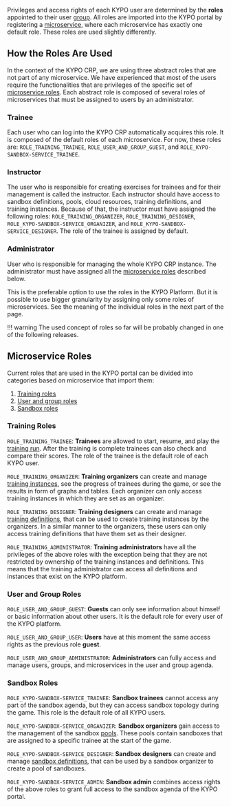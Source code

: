 Privileges and access rights of each KYPO user are determined by the **roles** appointed to their user [group](../../user-guide-basic/administration-agenda/groups.md).
All roles are imported into the KYPO portal by registering a [microservice](../../user-guide-basic/administration-agenda/microservices.md), where each microservice has exactly one default role. These roles are used slightly differently.

## How the Roles Are Used 
In the context of the KYPO CRP, we are using three abstract roles that are not part of any microservice. We have experienced that most of the users require the functionalities that are privileges of the specific set of [microservice roles](#microservice-roles). Each abstract role is composed of several roles of microservices that must be assigned to users by an administrator.

### Trainee
Each user who can log into the KYPO CRP automatically acquires this role. It is composed of the default roles of each microservice. For now, these roles are: ``ROLE_TRAINING_TRAINEE``, ``ROLE_USER_AND_GROUP_GUEST``, and ``ROLE_KYPO-SANDBOX-SERVICE_TRAINEE``.

### Instructor
The user who is responsible for creating exercises for trainees and for their management is called the instructor. Each instructor should have access to sandbox definitions, pools, cloud resources, training definitions, and training instances. Because of that, the instructor must have assigned the following roles: ``ROLE_TRAINING_ORGANIZER``, ``ROLE_TRAINING_DESIGNER``, ``ROLE_KYPO-SANDBOX-SERVICE_ORGANIZER``, and ``ROLE_KYPO-SANDBOX-SERVICE_DESIGNER``. The role of the trainee is assigned by default. 

### Administrator
User who is responsible for managing the whole KYPO CRP instance. The administrator must have assigned all the [microservice roles](#microservice-roles) described below. 

This is the preferable option to use the roles in the KYPO Platform. But it is possible to use bigger granularity by assigning only some roles of microservices. See the meaning of the individual roles in the next part of the page. 

!!! warning 
    The used concept of roles so far will be probably changed in one of the following releases.


## Microservice Roles 

Current roles that are used in the KYPO portal can be divided into categories based on microservice that import them:

1. [Training roles](#training-roles)
2. [User and group roles](#user-and-group-roles)
3. [Sandbox roles](#sandbox-roles)

### Training Roles

``ROLE_TRAINING_TRAINEE``: **Trainees** are allowed to start, resume, and play the [training run](../../user-guide-basic/training-agenda/training-run.md). After the training is complete trainees can also check and compare their scores. The role of the trainee is the default role of each KYPO user.

``ROLE_TRAINING_ORGANIZER``: **Training organizers** can create and manage [training instances](../../user-guide-basic/training-agenda/training-instance.md), see the progress of trainees during the game, or see the results in form of graphs and tables. Each organizer can only access training instances in which they are set as an organizer.

``ROLE_TRAINING_DESIGNER``: **Training designers** can create and manage [training definitions](../../user-guide-basic/training-agenda/training-definition.md), that can be used to create training instances by the organizers. In a similar manner to the organizers, these users can only access training definitions that have them set as their designer.

``ROLE_TRAINING_ADMINISTRATOR``: **Training administrators** have all the privileges of the above roles with the exception being that they are not restricted by ownership of the training instances and definitions. This means that the training administrator can access all definitions and instances that exist on the KYPO platform.

### User and Group Roles

``ROLE_USER_AND_GROUP_GUEST``: **Guests** can only see information about himself or basic information about other users. It is the default role for every user of the KYPO platform.

``ROLE_USER_AND_GROUP_USER``: **Users** have at this moment the same access rights as the previous role **guest**.

``ROLE_USER_AND_GROUP_ADMINISTRATOR``: **Administrators** can fully access and manage users, groups, and microservices in the user and group agenda.

### Sandbox Roles

``ROLE_KYPO-SANDBOX-SERVICE_TRAINEE``: **Sandbox trainees** cannot access any part of the sandbox agenda, but they can access sandbox topology during the game. This role is the default role of all KYPO users.

``ROLE_KYPO-SANDBOX-SERVICE_ORGANIZER``: **Sandbox organizers** gain access to the management of the sandbox [pools](../../user-guide-basic/sandbox-agenda/pool.md). These pools contain sandboxes that are assigned to a specific trainee at the start of the game. 

``ROLE_KYPO-SANDBOX-SERVICE_DESIGNER``: **Sandbox designers** can create and manage [sandbox definitions](../../user-guide-basic/sandbox-agenda/sandbox-definition.md), that can be used by a sandbox organizer to create a pool of sandboxes. 

``ROLE_KYPO-SANDBOX-SERVICE_ADMIN``: **Sandbox admin** combines access rights of the above roles to grant full access to the sandbox agenda of the KYPO portal.
